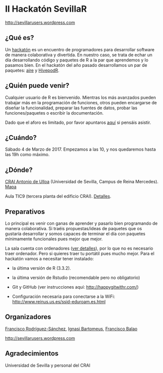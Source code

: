 # II Hackatón SevillaR

http://sevillarusers.wordpress.com


## ¿Qué es?

Un [hackatón](https://es.wikipedia.org/wiki/Hackathon) es un encuentro de programadores para desarrollar software de manera colaborativa y divertida. En nuestro caso, se trata de echar un día desarrollando código y paquetes de R a la par que aprendemos y lo pasamos bien. En el hackatón del año pasado desarrollamos un par de paquetes: [aire](https://github.com/SevillaR/aire) y [HivepodR](https://github.com/SevillaR/HivepodR).


## ¿Quién puede venir?

Cualquier usuario de R es bienvenido. Mientras los más avanzados pueden trabajar más en la programación de funciones, otros pueden encargarse de diseñar la funcionalidad, preparar las fuentes de datos, probar las funciones/paquetes o escribir la documentación.

Dado que el aforo es limitado, por favor apuntaros [aquí](http://doodle.com/poll/9y7t4pvwytt5nat8) si pensáis asistir.


## ¿Cuándo?

Sábado 4 de Marzo de 2017. Empezamos a las 10, y nos quedaremos hasta las 19h como máximo. 


## ¿Dónde?

[CRAI Antonio de Ulloa](http://bib.us.es/ulloa/) (Universidad de Sevilla, Campus de Reina Mercedes). [Mapa](https://www.google.es/maps/place/37%C2%B021'36.0%22N+5%C2%B059'12.8%22W/@37.360003,-5.9876184,18z/data=!3m1!4b1!4m2!3m1!1s0x0:0x0)

Aula TIC9 (tercera planta del edificio CRAI). [Detalles](http://apoyotic.us.es/reservas/craiau/infoaulas/Tercera.html).



## Preparativos

Lo principal es venir con ganas de aprender y pasarlo bien programando de manera colaborativa. Si traéis propuestas/ideas de paquetes que os gustaría desarrollar y somos capaces de terminar el día con paquetes mínimamente funcionales pues mejor que mejor. 

La sala cuenta con ordenadores ([ver detalles](http://apoyotic.us.es/reservas/craiau/infoaulas/Tercera.html)), por lo que no es necesario traer ordenador. Pero si quieres traer tu portátil pues mucho mejor. Para el hackatón vamos a necesitar tener instalado:

- la última versión de R (3.3.2). 

- la última versión de Rstudio (recomendable pero no obligatorio)

- Git y GitHub (ver instrucciones aquí: http://happygitwithr.com/)

- Configuración necesaria para conectarse a la WiFi: http://www.reinus.us.es/ssid-eduroam.es.html



## Organizadores

[Francisco Rodríguez-Sánchez](https://sites.google.com/site/rodriguezsanchezf/), [Ignasi Bartomeus](http://bartomeuslab.com/), [Francisco Balao](http://personal.us.es/fbalao/) 

http://sevillarusers.wordpress.com


## Agradecimientos

Universidad de Sevilla y personal del CRAI






